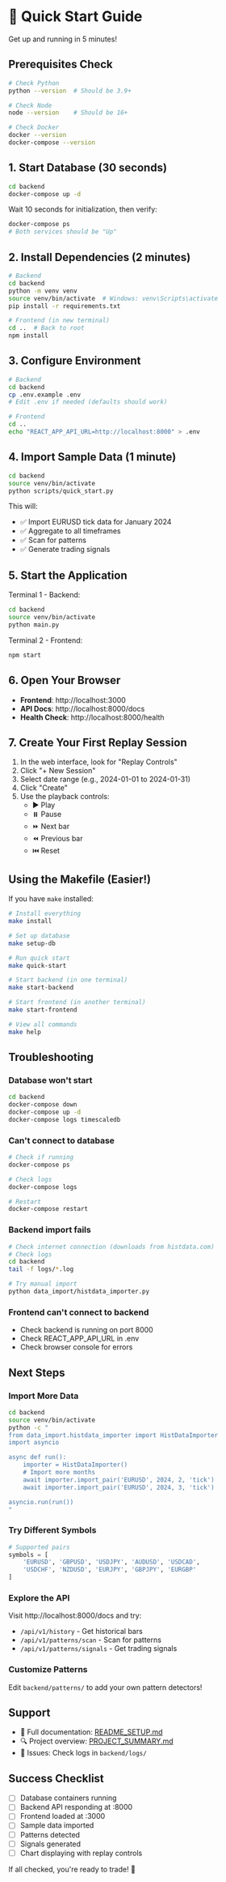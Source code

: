 # 🚀 Quick Start Guide

Get up and running in 5 minutes!

## Prerequisites Check

```bash
# Check Python
python --version  # Should be 3.9+

# Check Node
node --version    # Should be 16+

# Check Docker
docker --version
docker-compose --version
```

## 1. Start Database (30 seconds)

```bash
cd backend
docker-compose up -d
```

Wait 10 seconds for initialization, then verify:
```bash
docker-compose ps
# Both services should be "Up"
```

## 2. Install Dependencies (2 minutes)

```bash
# Backend
cd backend
python -m venv venv
source venv/bin/activate  # Windows: venv\Scripts\activate
pip install -r requirements.txt

# Frontend (in new terminal)
cd ..  # Back to root
npm install
```

## 3. Configure Environment

```bash
# Backend
cd backend
cp .env.example .env
# Edit .env if needed (defaults should work)

# Frontend
cd ..
echo "REACT_APP_API_URL=http://localhost:8000" > .env
```

## 4. Import Sample Data (1 minute)

```bash
cd backend
source venv/bin/activate
python scripts/quick_start.py
```

This will:
- ✅ Import EURUSD tick data for January 2024
- ✅ Aggregate to all timeframes
- ✅ Scan for patterns
- ✅ Generate trading signals

## 5. Start the Application

Terminal 1 - Backend:
```bash
cd backend
source venv/bin/activate
python main.py
```

Terminal 2 - Frontend:
```bash
npm start
```

## 6. Open Your Browser

- **Frontend**: http://localhost:3000
- **API Docs**: http://localhost:8000/docs
- **Health Check**: http://localhost:8000/health

## 7. Create Your First Replay Session

1. In the web interface, look for "Replay Controls"
2. Click "+ New Session"
3. Select date range (e.g., 2024-01-01 to 2024-01-31)
4. Click "Create"
5. Use the playback controls:
   - ▶️ Play
   - ⏸️ Pause
   - ⏩ Next bar
   - ⏪ Previous bar
   - ⏮️ Reset

## Using the Makefile (Easier!)

If you have `make` installed:

```bash
# Install everything
make install

# Set up database
make setup-db

# Run quick start
make quick-start

# Start backend (in one terminal)
make start-backend

# Start frontend (in another terminal)
make start-frontend

# View all commands
make help
```

## Troubleshooting

### Database won't start
```bash
cd backend
docker-compose down
docker-compose up -d
docker-compose logs timescaledb
```

### Can't connect to database
```bash
# Check if running
docker-compose ps

# Check logs
docker-compose logs

# Restart
docker-compose restart
```

### Backend import fails
```bash
# Check internet connection (downloads from histdata.com)
# Check logs
cd backend
tail -f logs/*.log

# Try manual import
python data_import/histdata_importer.py
```

### Frontend can't connect to backend
- Check backend is running on port 8000
- Check REACT_APP_API_URL in .env
- Check browser console for errors

## Next Steps

### Import More Data
```bash
cd backend
source venv/bin/activate
python -c "
from data_import.histdata_importer import HistDataImporter
import asyncio

async def run():
    importer = HistDataImporter()
    # Import more months
    await importer.import_pair('EURUSD', 2024, 2, 'tick')
    await importer.import_pair('EURUSD', 2024, 3, 'tick')

asyncio.run(run())
"
```

### Try Different Symbols
```python
# Supported pairs
symbols = [
    'EURUSD', 'GBPUSD', 'USDJPY', 'AUDUSD', 'USDCAD',
    'USDCHF', 'NZDUSD', 'EURJPY', 'GBPJPY', 'EURGBP'
]
```

### Explore the API
Visit http://localhost:8000/docs and try:
- `/api/v1/history` - Get historical bars
- `/api/v1/patterns/scan` - Scan for patterns
- `/api/v1/patterns/signals` - Get trading signals

### Customize Patterns
Edit `backend/patterns/` to add your own pattern detectors!

## Support

- 📖 Full documentation: [README_SETUP.md](README_SETUP.md)
- 🔍 Project overview: [PROJECT_SUMMARY.md](PROJECT_SUMMARY.md)
- 🐛 Issues: Check logs in `backend/logs/`

## Success Checklist

- [ ] Database containers running
- [ ] Backend API responding at :8000
- [ ] Frontend loaded at :3000
- [ ] Sample data imported
- [ ] Patterns detected
- [ ] Signals generated
- [ ] Chart displaying with replay controls

If all checked, you're ready to trade! 🎉
